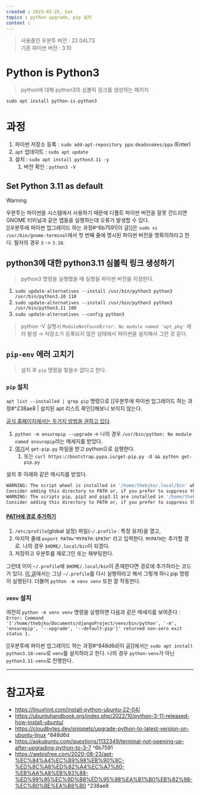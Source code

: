 ```yaml
---
created : 2023-03-25, Sat
topics : python upgrade, pip 설치
context : 
---
```

> 사용중인 우분투 버전 :  22.04LTS  
> 기존 파이썬 버전 : 3.10

# Python is Python3
> python에 대해 python3의 심볼릭 링크를 생성하는 패키지

`sudo apt install python-is-python3`

# 과정
1. 파이썬 저장소 등록 : `sudo add-apt-repository ppa:deadsnakes/ppa` (Enter)
2. `apt` 업데이트 : `sudo apt update`
3. 설치 : `sudo apt install python3.11 -y` 
	1. 버전 확인 : `python3 -V`

## Set Python 3.11 as default
> [!Warning]
> 우분투는 파이썬을 시스템에서 사용하기 때문에 디폴트 파이썬 버전을 잘못 건드리면 GNOME 터미널과 같은 앱들을 실행하는데 오류가 발생할 수 있다.  
> [[우분투에 파이썬 업그레이드 하는 과정#^6b7591|이 글]]은 `sudo vi /usr/bin/gnome-terminal`에서 첫 번째 줄에 명시된 파이썬 버전을 명확히하라고 한다. 필자의 경우 `3` -> `3.10`.

## python3에 대한 python3.11 심볼릭 링크 생성하기
> python3 명령을 실행했을 때 실행될 파이썬 버전을 지정한다.

1. `sudo update-alternatives --install /usr/bin/python3 python3 /usr/bin/python3.10 110`
2. `sudo update-alternatives --install /usr/bin/python3 python3 /usr/bin/python3.11 100`
3. `sudo update-alternatives --config python3`

> python -V 실행시 `ModuleNotFoundError: No module named 'apt_pkg'` 에러 발생 → 저장소가 등록되지 않은 상태에서 파이썬을 설치해서 그런 것 같다.

## `pip-env` 에러 고치기
> 설치 후 `pip` 명령을 찾을수 없다고 한다.

### `pip` 설치
`apt list --installed | grep pip` 명령으로 [[우분투에 파이썬 업그레이드 하는 과정#^238ae8 | 설치된 apt 리스트 확인]]해보니 보이지 않는다.

[공식 홈페이지에서는 두가지 방법을 권하고 있다](https://pip.pypa.io/en/stable/installation/).
1. `python -m ensurepip --upgrade` -> 나의 경우 `/usr/bin/python: No module named ensurepip`라는 메세지를 받았다.
2. [여기](https://bootstrap.pypa.io/get-pip.py)서 `get-pip.py` 파일을 받고 python으로 실행한다.
	1. 또는 `curl https://bootstrap.pypa.io/get-pip.py -O && python get-pip.py`

설치 후 아래와 같은 메시지를 받았다.
```zsh
WARNING: The script wheel is installed in '/home/thebjko/.local/bin' which is not on PATH.
Consider adding this directory to PATH or, if you prefer to suppress this warning, use --no-warn-script-location.
WARNING: The scripts pip, pip3 and pip3.11 are installed in '/home/thebjko/.local/bin' which is not on PATH.
Consider adding this directory to PATH or, if you prefer to suppress this warning, use --no-warn-script-location.
```

#### [PATH에 경로 추가하기](https://pimylifeup.com/ubuntu-add-to-path/)
1. `/etc/profile`(global 설정) 파일(`~/.profile` : 특정 유저)을 열고,
2. 마지막 줄에 `export PATH="MYPATH:$PATH"` 라고 입력한다. `MYPATH`는 추가할 경로. 나의 경우 `$HOME/.local/bin`이 되겠다.
3. 저장하고 우분투를 재로그인 또는 재부팅한다.

그런데 이미 `~/.profile`에 `$HOME/.local/bin`이 존재한다면 경로에 추가하라는 코드가 있다. [이 글](https://askubuntu.com/questions/1144231/home-local-bin-not-in-path-for-ubuntu-19-04)에서는 그냥 `~/.profile`를 다시 실행하라고 해서 그렇게 하니 pip 명령이 실행된다. 더불어 `python -m venv venv` 또한 잘 작동한다.

### `venv` 설치
여전히 `python -m venv venv` 명령을 실행하면 다음과 같은 메세지를 보여준다 : `Error: Command '['/home/thebjko/Documents/djangoProject/venv/bin/python', '-m', 'ensurepip', '--upgrade', '--default-pip']' returned non-zero exit status 1.` 

[[우분투에 파이썬 업그레이드 하는 과정#^848d6d|이 글]]에서는 `sudo apt install python3.10-venv`로 `venv`를 설치하라고 한다. 나의 경우 `python-venv`가 아닌 `python3.11-venv`로 진행한다.


---
# 참고자료
- https://linuxhint.com/install-python-ubuntu-22-04/
- https://ubuntuhandbook.org/index.php/2022/10/python-3-11-released-how-install-ubuntu/
- https://cloudbytes.dev/snippets/upgrade-python-to-latest-version-on-ubuntu-linux ^848d6d
- https://askubuntu.com/questions/1132349/terminal-not-opening-up-after-upgrading-python-to-3-7 ^6b7591
- https://webisfree.com/2020-08-23/apt-%EC%84%A4%EC%B9%98%EB%90%9C-%ED%8C%A8%ED%82%A4%EC%A7%80-%EB%AA%A8%EB%93%88-%ED%99%95%EC%9D%B8%ED%95%98%EA%B1%B0%EB%82%98-%EC%B0%BE%EA%B8%B0 ^238ae8